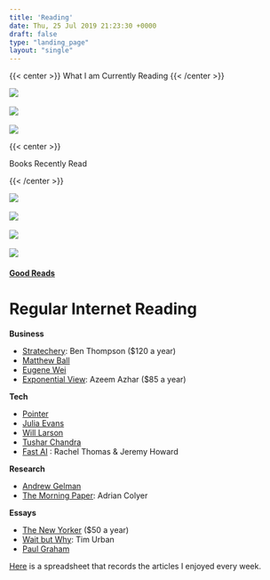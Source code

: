 ```yaml
---
title: 'Reading'
date: Thu, 25 Jul 2019 21:23:30 +0000
draft: false
type: "landing_page"
layout: "single"
---
```



{{< center >}}
What I am Currently Reading
{{< /center >}}

![](/img/unaccostmed_earth.jpg?style=centerme)\
\
![](/img/effective_python.jpg?style=centerme)\
\
![](/img/me_and_WS.jpg?style=centerme)





{{< center >}}

Books Recently Read

{{< /center >}}


![](/img/SFAH.jpg?style=centerme)\
\
![](/img/un_earth.jpg?style=centerme)\
\
![](/img/OEWBG.jpg?style=centerme)\
\
![](/img/color_law.jpg?style=centerme)






#### [Good Reads](https://www.goodreads.com/user/show/75265124-judah)

Regular Internet Reading 
=========================


**Business**

* [Stratechery](https://stratechery.com/): Ben Thompson ($120 a year)
* [Matthew Ball](https://www.matthewball.vc/)
* [Eugene Wei](https://eugenewei.substack.com/)
* [Exponential View](https://www.exponentialview.co/): Azeem Azhar ($85 a year)

**Tech**

* [Pointer](http://www.pointer.io/)
* [Julia Evans](https://jvns.ca/)
* [Will Larson](https://lethain.com/)
* [Tushar Chandra](https://tusharc.dev/)
* [Fast AI](https://www.fast.ai/) : Rachel Thomas & Jeremy Howard

**Research**

* [Andrew Gelman](https://statmodeling.stat.columbia.edu/)
* [The Morning Paper](https://blog.acolyer.org/): Adrian Colyer

**Essays**

* [The New Yorker](https://www.newyorker.com/) ($50 a year)
* [Wait but Why](https://waitbutwhy.com/): Tim Urban
* [Paul Graham](http://paulgraham.com/index.html)





[Here](https://docs.google.com/spreadsheets/d/1LJM3EJrV8Gx8W0Hk-_i2BhHy1QEer_wZ91dlC22D7a8/edit?usp=sharing) is a spreadsheet that records the articles I enjoyed every week.
